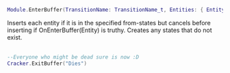 ```lua
Module.EnterBuffer(TransitionName: TransitionName_t, Entities: { Entity_t })
```
Inserts each entity if it is in the specified from-states but cancels before inserting if OnEnterBuffer(Entity) is truthy. Creates any states that do not exist.
<br /><br />

```lua
--Everyone who might be dead sure is now :D
Cracker.ExitBuffer("Dies")
```